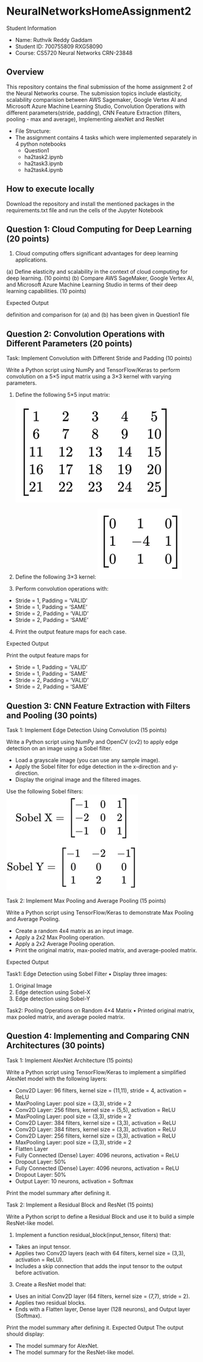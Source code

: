 # NeuralNetworksHomeAssignment2

Student Information

- Name: Ruthvik Reddy Gaddam
- Student ID: 700755809 RXG58090
- Course: CS5720 Neural Networks CRN-23848

## Overview

This repository contains the final submission of the home assignment 2 of the Neural Networks course. The submission topics include elasticity, scalability comparision between AWS Sagemaker, Google Vertex AI and Microsoft Azure Machine Learning Studio, Convolution Operations with different parameters(stride, padding), CNN Feature Extraction (filters, pooling - max and average), Implementing alexNet and ResNet

- File Structure:
- The assignment contains 4 tasks which were implemented separately in 4 python notebooks
    - Question1
    - ha2task2.ipynb
    - ha2task3.ipynb
    - ha2task4.ipynb

## How to execute locally

Download the repository and install the mentioned packages in the requirements.txt file and run the cells of the Jupyter Notebook

## Question 1: Cloud Computing for Deep Learning (20 points)

1. Cloud computing offers significant advantages for deep learning applications.

(a) Define elasticity and scalability in the context of cloud computing for deep learning. (10 points)
(b) Compare AWS SageMaker, Google Vertex AI, and Microsoft Azure Machine Learning Studio in terms of their deep learning capabilities. (10 points)

Expected Output

definition and comparison for (a) and (b) has been given in Question1 file 


## Question 2: Convolution Operations with Different Parameters (20 points)

Task: Implement Convolution with Different Stride and Padding (10 points)

Write a Python script using NumPy and TensorFlow/Keras to perform convolution on a 5×5 input matrix using a 3×3 kernel with varying parameters.

1.	Define the following 5×5 input matrix:
 ![input_matrix](images/image1.png)

2.	Define the following 3×3 kernel:
  ![kernel](images/image2.png)

3.	Perform convolution operations with:
-	Stride = 1, Padding = ‘VALID’
-	Stride = 1, Padding = ‘SAME’
-	Stride = 2, Padding = ‘VALID’
-	Stride = 2, Padding = ‘SAME’

4.	Print the output feature maps for each case.

Expected Output

Print the output feature maps for
-	Stride = 1, Padding = ‘VALID’
-	Stride = 1, Padding = ‘SAME’
-	Stride = 2, Padding = ‘VALID’
-	Stride = 2, Padding = ‘SAME’



## Question 3: CNN Feature Extraction with Filters and Pooling (30 points)

Task 1: Implement Edge Detection Using Convolution (15 points)

Write a Python script using NumPy and OpenCV (cv2) to apply edge detection on an image using a Sobel filter.
-	Load a grayscale image (you can use any sample image).
-	Apply the Sobel filter for edge detection in the x-direction and y-direction.
-	Display the original image and the filtered images.

Use the following Sobel filters:
![sobelX](images/image3.png)

 
Task 2: Implement Max Pooling and Average Pooling (15 points)

Write a Python script using TensorFlow/Keras to demonstrate Max Pooling and Average Pooling.
  -	Create a random 4x4 matrix as an input image.
  -	Apply a 2x2 Max Pooling operation.
  -	Apply a 2x2 Average Pooling operation.
  -	Print the original matrix, max-pooled matrix, and average-pooled matrix.

Expected Output

Task1: Edge Detection using Sobel Filter
•	Display three images:
  1.	Original Image
  2.	Edge detection using Sobel-X
  3.	Edge detection using Sobel-Y

Task2: Pooling Operations on Random 4×4 Matrix
•	Printed original matrix, max pooled matrix, and average pooled matrix.
 


## Question 4: Implementing and Comparing CNN Architectures (30 points)

Task 1: Implement AlexNet Architecture (15 points)

Write a Python script using TensorFlow/Keras to implement a simplified AlexNet model with the following layers:

  -	Conv2D Layer: 96 filters, kernel size = (11,11), stride = 4, activation = ReLU
  -	MaxPooling Layer: pool size = (3,3), stride = 2
  -	Conv2D Layer: 256 filters, kernel size = (5,5), activation = ReLU
  -	MaxPooling Layer: pool size = (3,3), stride = 2
  -	Conv2D Layer: 384 filters, kernel size = (3,3), activation = ReLU
  -	Conv2D Layer: 384 filters, kernel size = (3,3), activation = ReLU
  -	Conv2D Layer: 256 filters, kernel size = (3,3), activation = ReLU
  -	MaxPooling Layer: pool size = (3,3), stride = 2
  -	Flatten Layer
  -	Fully Connected (Dense) Layer: 4096 neurons, activation = ReLU
  -	Dropout Layer: 50%
  -	Fully Connected (Dense) Layer: 4096 neurons, activation = ReLU
  -	Dropout Layer: 50%
  -	Output Layer: 10 neurons, activation = Softmax

Print the model summary after defining it.

Task 2: Implement a Residual Block and ResNet (15 points)

Write a Python script to define a Residual Block and use it to build a simple ResNet-like model.

1.	Implement a function residual_block(input_tensor, filters) that:
  -	Takes an input tensor.
  -	Applies two Conv2D layers (each with 64 filters, kernel size = (3,3), activation = ReLU).
  -	Includes a skip connection that adds the input tensor to the output before activation.

3.	Create a ResNet model that:
  -	Uses an initial Conv2D layer (64 filters, kernel size = (7,7), stride = 2).
  -	Applies two residual blocks.
  -	Ends with a Flatten layer, Dense layer (128 neurons), and Output layer (Softmax).

Print the model summary after defining it.
Expected Output
The output should display:

-	The model summary for AlexNet.
-	The model summary for the ResNet-like model.

